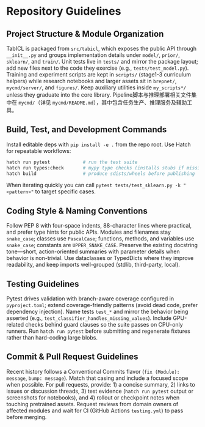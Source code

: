 # Repository Guidelines

## Project Structure & Module Organization
TabICL is packaged from `src/tabicl`, which exposes the public API through `__init__.py` and groups implementation details under `model/`, `prior/`, `sklearn/`, and `train/`. Unit tests live in `tests/` and mirror the package layout; add new files next to the code they exercise (e.g., `tests/test_model.py`). Training and experiment scripts are kept in `scripts/` (stage1-3 curriculum helpers) while research notebooks and larger assets sit in `brepnet/`, `mycmd/server/`, and `figures/`. Keep auxiliary utilities inside `my_scripts*/` unless they graduate into the core library. Pipeline脚本与推理部署相关文件集中在 `mycmd/`（详见 `mycmd/README.md`），其中包含任务生产、推理服务及辅助工具。

## Build, Test, and Development Commands
Install editable deps with `pip install -e .` from the repo root. Use Hatch for repeatable workflows:
```bash
hatch run pytest            # run the test suite
hatch run types:check       # mypy type checks (installs stubs if missing)
hatch build                 # produce sdists/wheels before publishing
```
When iterating quickly you can call `pytest tests/test_sklearn.py -k "<pattern>"` to target specific cases.

## Coding Style & Naming Conventions
Follow PEP 8 with four-space indents, 88-character lines where practical, and prefer type hints for public APIs. Modules and filenames stay `snake_case`; classes use `PascalCase`; functions, methods, and variables use `snake_case`; constants are `UPPER_SNAKE_CASE`. Preserve the existing docstring tone—short, action-oriented summaries with parameter details when behavior is non-trivial. Use dataclasses or TypedDicts where they improve readability, and keep imports well-grouped (stdlib, third-party, local).

## Testing Guidelines
Pytest drives validation with branch-aware coverage configured in `pyproject.toml`; extend coverage-friendly patterns (avoid dead code, prefer dependency injection). Name tests `test_*` and mirror the behavior being asserted (e.g., `test_classifier_handles_missing_values`). Include GPU-related checks behind guard clauses so the suite passes on CPU-only runners. Run `hatch run pytest` before submitting and regenerate fixtures rather than hard-coding large blobs.

## Commit & Pull Request Guidelines
Recent history follows a Conventional Commits flavor (`fix (Module): message`, `bump: message`). Match that casing and include a focused scope when possible. For pull requests, provide: 1) a concise summary, 2) links to issues or discussion threads, 3) test evidence (`hatch run pytest` output or screenshots for notebooks), and 4) rollout or checkpoint notes when touching pretrained assets. Request reviews from domain owners of affected modules and wait for CI (GitHub Actions `testing.yml`) to pass before merging.
